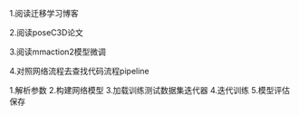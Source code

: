 1.阅读迁移学习博客  

2.阅读poseC3D论文

3.阅读mmaction2模型微调



4.对照网络流程去查找代码流程pipeline

1.解析参数
2.构建网络模型
3.加载训练测试数据集迭代器
4.迭代训练
5.模型评估保存